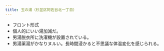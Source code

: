```yaml
---
title: 玉の湯（杉並区阿佐谷北一丁目）
---
```


* フロント形式
* 個人的にいい湯加減だ。
* 男湯脱衣所に洗濯機が設置されている。
* 男湯薬湯がかなりヌルい。長時間浸かると不思議な体温変化を感じられる。
